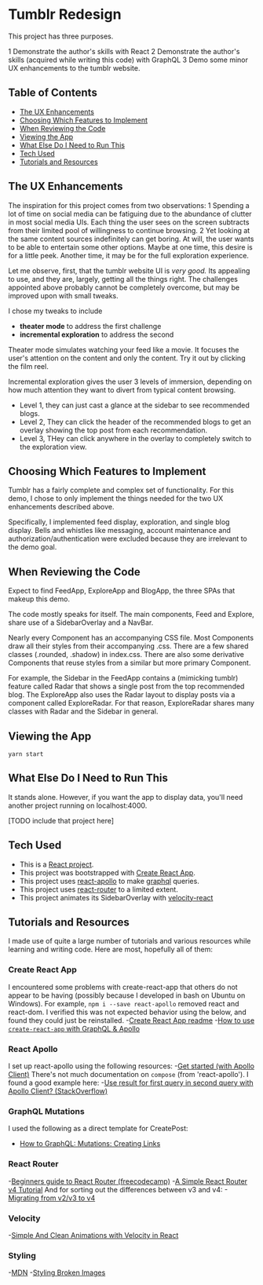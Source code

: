 # Tumblr Redesign

This project has three purposes.

1 Demonstrate the author's skills with React
2 Demonstrate the author's skills (acquired while writing this code) with GraphQL
3 Demo some minor UX enhancements to the tumblr website.

## Table of Contents
- [The UX Enhancements](#the-ux-enhancements)
- [Choosing Which Features to Implement](#choosing-which-features-to-implement)
- [When Reviewing the Code](#reviewing-the-code)
- [Viewing the App](#viewing-the-app)
- [What Else Do I Need to Run This](#what-else-do-i-need-to-run-this)
- [Tech Used](#tech-used)
- [Tutorials and Resources](#tutorials-and-resources)


## The UX Enhancements

The inspiration for this project comes from two observations:
1 Spending a lot of time on social media can be fatiguing due to the abundance of clutter in most social media UIs. Each thing the user sees on the screen subtracts from their limited pool of willingness to continue browsing.
2 Yet looking at the same content sources indefinitely can get boring. At will, the user wants to be able to entertain some other options. Maybe at one time, this desire is for a little peek. Another time, it may be for the full exploration experience.

Let me observe, first, that the tumblr website UI is *very good.* Its appealing to use, and they are, largely, getting all the things right. The challenges appointed above probably cannot be completely overcome, but may be improved upon with small tweaks.

I chose my tweaks to include
- **theater mode** to address the first challenge
- **incremental exploration** to address the second

Theater mode simulates watching your feed like a movie. It focuses the user's attention on the content and only the content. Try it out by clicking the film reel.

Incremental exploration gives the user 3 levels of immersion, depending on how much attention they want to divert from typical content browsing.
- Level 1, they can just cast a glance at the sidebar to see recommended blogs.
- Level 2, They can click the header of the recommended blogs to get an overlay showing the top post from each recommendation.
- Level 3, THey can click anywhere in the overlay to completely switch to the exploration view.

## Choosing Which Features to Implement

Tumblr has a fairly complete and complex set of functionality. For this demo, I chose to only implement the things needed for the two UX enhancements described above.

Specifically, I implemented feed display, exploration, and single blog display. Bells and whistles like messaging, account maintenance and authorization/authentication were excluded because they are irrelevant to the demo goal.

## When Reviewing the Code

Expect to find FeedApp, ExploreApp and BlogApp, the three SPAs that makeup this demo.

The code mostly speaks for itself. The main components, Feed and Explore, share use of a SidebarOverlay and a NavBar.

Nearly every Component has an accompanying CSS file. Most Components draw all their styles from their accompanying .css. There are a few shared classes (.rounded, .shadow) in index.css. There are also some derivative Components that reuse styles from a similar but more primary Component.

For example, the Sidebar in the FeedApp contains a (mimicking tumblr) feature called Radar that shows a single post from the top recommended blog. The ExploreApp also uses the Radar layout to display posts via a component called ExploreRadar. For that reason, ExploreRadar shares many classes with Radar and the Sidebar in general.

## Viewing the App

```
yarn start
```

## What Else Do I Need to Run This

It stands alone. However, if you want the app to display data, you'll need another project running on localhost:4000.

[TODO include that project here]

## Tech Used

- This is a [React project](https://reactjs.org/docs/hello-world.html).
- This project was bootstrapped with [Create React App](https://github.com/facebookincubator/create-react-app).
- This project uses [react-apollo](https://github.com/apollographql/react-apollo) to make [graphql](https://graphql.org/) queries.
- This project uses [react-router](https://github.com/ReactTraining/react-router/blob/25776d4dc89b8fb2f575884749766355992116b5/packages/react-router/docs/guides/migrating.md#the-router) to a limited extent.
- This project animates its SidebarOverlay with [velocity-react](https://github.com/google-fabric/velocity-react)

## Tutorials and Resources

I made use of quite a large number of tutorials and various resources while learning and writing code. Here are most, hopefully all of them:

### Create React App
I encountered some problems with create-react-app that others do not appear to be having (possibly because I developed in bash on Ubuntu on Windows). For example, `npm i --save react-apollo` removed react and react-dom. I verified this was not expected behavior using the below, and found they could just be reinstalled.
-[Create React App readme](https://github.com/facebook/create-react-app/blob/master/packages/react-scripts/template/README.md)
-[How to use `create-react-app` with GraphQL & Apollo](https://blog.graph.cool/how-to-use-create-react-app-with-graphql-apollo-62e574617cff)

### React Apollo
I set up react-apollo using the following resources:
-[Get started (with Apollo Client)](https://www.apollographql.com/docs/react/essentials/get-started.html)
There's not much documentation on `compose` (from 'react-apollo'). I found a good example here:
-[Use result for first query in second query with Apollo Client?
(StackOverflow)](https://stackoverflow.com/questions/48880071/use-result-for-first-query-in-second-query-with-apollo-client)

### GraphQL Mutations
I used the following as a direct template for CreatePost:
- [How to GraphQL: Mutations: Creating Links](https://www.howtographql.com/react-apollo/3-mutations-creating-links/)

### React Router
-[Beginners guide to React Router (freecodecamp)](https://medium.freecodecamp.org/beginner-s-guide-to-react-router-53094349669)
-[A Simple React Router v4 Tutorial](https://medium.com/@pshrmn/a-simple-react-router-v4-tutorial-7f23ff27adf)
And for sorting out the differences between v3 and v4:
-[Migrating from v2/v3 to v4](https://github.com/ReactTraining/react-router/blob/25776d4dc89b8fb2f575884749766355992116b5/packages/react-router/docs/guides/migrating.md#the-router)

### Velocity
-[Simple And Clean Animations with Velocity in React](https://medium.com/@Corvidaee/simple-and-clean-animations-with-velocity-in-react-33a5cd82b8bb)

### Styling
-[MDN](https://developer.mozilla.org/en-US/docs/Web/CSS)
-[Styling Broken Images](https://bitsofco.de/styling-broken-images/)
